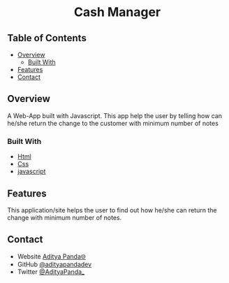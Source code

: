 <!-- Please update value in the {}  -->

<h1 align="center">Cash Manager</h1>


<!-- TABLE OF CONTENTS -->

## Table of Contents

- [Overview](#overview)
  - [Built With](#built-with)
- [Features](#features)
- [Contact](#contact)

<!-- OVERVIEW -->

## Overview



A Web-App built with Javascript. This app help the user by telling how can he/she return the change to the customer with minimum number of notes

### Built With

<!-- This section should list any major frameworks that you built your project using. Here are a few examples.-->

- [Html](https://html.org/)
- [Css](https://css.org/)
- [javascript](https://www.w3schools.com/js/)

## Features


This application/site helps the user to find out how he/she can return the change with minimum number of notes.



## Contact

- Website [Aditya Panda🌐](https://aditya-panda.netlify.app)
- GitHub [@adityapandadev](https://github.com/adityapandadev)
- Twitter [@AdityaPanda_](https://twitter.com/AdityaPanda_)
